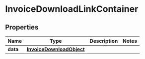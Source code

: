 

# InvoiceDownloadLinkContainer


## Properties

| Name | Type | Description | Notes |
|------------ | ------------- | ------------- | -------------|
|**data** | [**InvoiceDownloadObject**](InvoiceDownloadObject.md) |  |  |




